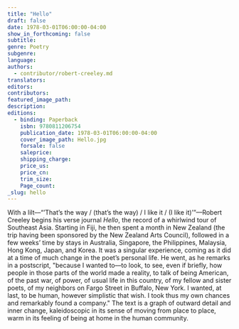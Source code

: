 ```yaml
---
title: "Hello"
draft: false
date: 1978-03-01T06:00:00-04:00
show_in_forthcoming: false
subtitle:
genre: Poetry
subgenre:
language:
authors:
  - contributor/robert-creeley.md
translators:
editors:
contributors:
featured_image_path:
description:
editions:
  - binding: Paperback
    isbn: 9780811206754
    publication_date: 1978-03-01T06:00:00-04:00
    cover_image_path: Hello.jpg
    forsale: false
    saleprice:
    shipping_charge:
    price_us:
    price_cn:
    trim_size:
    Page_count:
_slug: hello
---
```


With a lilt––“’That’s the way / (that’s the way) / I like it / (I like it)’”––Robert Creeley begins his verse journal _Hello_, the record of a whirlwind tour of Southeast Asia. Starting in Fiji, he then spent a month in New Zealand (the trip having been sponsored by the New Zealand Arts Council), followed in a few weeks’ time by stays in Australia, Singapore, the Philippines, Malaysia, Hong Kong, Japan, and Korea. It was a singular experience, coming as it did at a time of much change in the poet’s personal life. He went, as he remarks in a postscript, "because I wanted to––to look, to see, even if briefly, how people in those parts of the world made a reality, to talk of being American, of the past war, of power, of usual life in this country, of my fellow and sister poets, of my neighbors on Fargo Street in Buffalo, New York. I wanted, at last, to be human, however simplistic that wish. I took thus my own chances and remarkably found a company." The text is a graph of outward detail and inner change, kaleidoscopic in its sense of moving from place to place, warm in its feeling of being at home in the human community.

